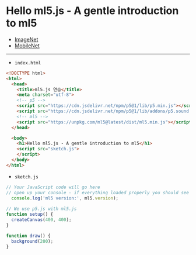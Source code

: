 # Hello ml5.js - A gentle introduction to ml5

- [ImageNet](https://www.image-net.org/)
- [MobileNet](https://github.com/tensorflow/tfjs-models/tree/master/mobilenet)

---

- `index.html`

```html
<!DOCTYPE html>
<html>
  <head>
    <title>ml5.js 연습</title>
    <meta charset="utf-8">
    <!-- p5 -->
    <script src="https://cdn.jsdelivr.net/npm/p5@1/lib/p5.min.js"></script>
    <script src="https://cdn.jsdelivr.net/npm/p5@1/lib/addons/p5.sound.min.js"></script>
    <!-- ml5 -->
    <script src="https://unpkg.com/ml5@latest/dist/ml5.min.js"></script>
  </head>

  <body>
    <h1>Hello ml5.js - A gentle introduction to ml5</h1>
    <script src="sketch.js">
    </script>
  </body>
</html>
```

- `sketch.js`

```javascript
// Your JavaScript code will go here
// open up your console - if everything loaded properly you should see the latest ml5 version
  console.log('ml5 version:', ml5.version);
    
// We use p5.js with ml5.js
function setup() {
  createCanvas(400, 400);
}

function draw() {
  background(200);
}
```
